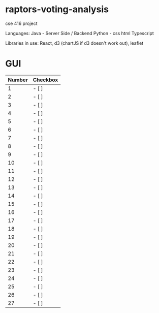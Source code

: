# raptors-voting-analysis

cse 416 project


Languages:
Java - Server Side / Backend
Python -
css
html
Typescript

Libraries in use:
React, d3 (chartJS if d3 doesn't work out), leaflet

# GUI

| Number | Checkbox |
|--------|----------|
| 1      | - [ ]      |
| 2      | - [ ]      |
| 3      | - [ ]      |
| 4      | - [ ]      |
| 5      | - [ ]      |
| 6      | - [ ]      |
| 7      | - [ ]      |
| 8      | - [ ]      |
| 9      | - [ ]      |
| 10     | - [ ]      |
| 11     | - [ ]      |
| 12     | - [ ]      |
| 13     | - [ ]      |
| 14     | - [ ]      |
| 15     | - [ ]      |
| 16     | - [ ]      |
| 17     | - [ ]      |
| 18     | - [ ]      |
| 19     | - [ ]      |
| 20     | - [ ]      |
| 21     | - [ ]      |
| 22     | - [ ]      |
| 23     | - [ ]      |
| 24     | - [ ]      |
| 25     | - [ ]      |
| 26     | - [ ]      |
| 27     | - [ ]      |